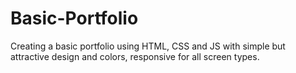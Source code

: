 # Basic-Portfolio
Creating a basic portfolio using HTML, CSS and JS with simple but attractive design and colors, responsive for all screen types.
